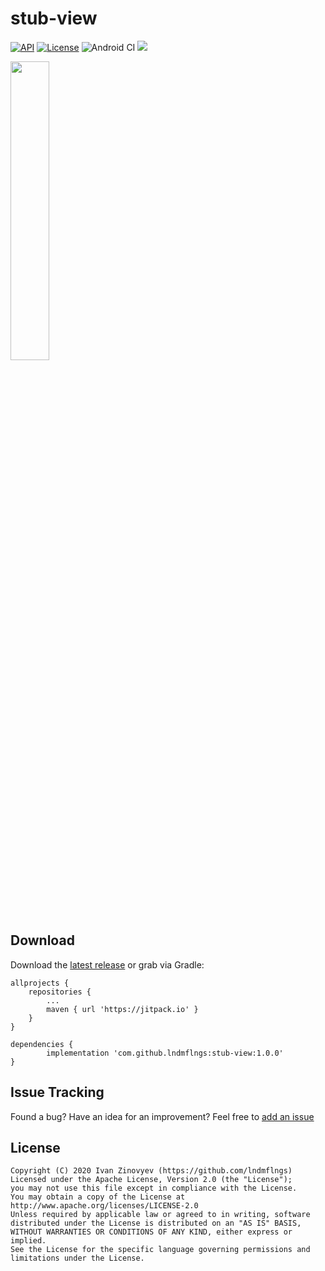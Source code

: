 # stub-view

[![API](https://img.shields.io/badge/API-14%2B-orange.svg)](https://android-arsenal.com/api?level=16)
[![License](https://img.shields.io/badge/license-Apache%202-red.svg?logo=license)](https://www.apache.org/licenses/LICENSE-2.0)
![Android CI](https://github.com/lndmflngs/stub-view/workflows/Android%20CI/badge.svg?branch=master)
[![](https://jitpack.io/v/lndmflngs/stub-view.svg)](https://jitpack.io/#lndmflngs/stub-view)

<img src="https://raw.githubusercontent.com/lndmflngs/stub-view/master/art/showcase.png" width="35%" />

## Download
Download the [latest release][1] or grab via Gradle:

```
allprojects {
    repositories {
        ...
        maven { url 'https://jitpack.io' }
    }
}
```
```
dependencies {
        implementation 'com.github.lndmflngs:stub-view:1.0.0'
}
```

## Issue Tracking
Found a bug? Have an idea for an improvement? Feel free to [add an issue](../../issues)

## License

```
Copyright (C) 2020 Ivan Zinovyev (https://github.com/lndmflngs)
Licensed under the Apache License, Version 2.0 (the "License");
you may not use this file except in compliance with the License.
You may obtain a copy of the License at
http://www.apache.org/licenses/LICENSE-2.0
Unless required by applicable law or agreed to in writing, software
distributed under the License is distributed on an "AS IS" BASIS,
WITHOUT WARRANTIES OR CONDITIONS OF ANY KIND, either express or implied.
See the License for the specific language governing permissions and
limitations under the License.
```

[1]: https://github.com/lndmflngs/stub-view/releases/latest
